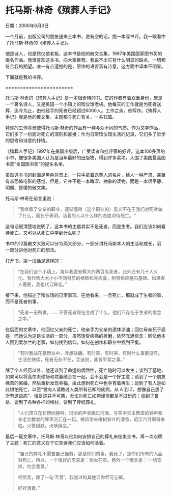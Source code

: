 # 托马斯·林奇《殡葬人手记》

日期：2006年6月3日

一个月前，出版公司的朋友送来三本书，说有空的话，挑一本写书评。我一眼看中了托马斯·林奇的《殡葬人手记》。

他是诗人，也是殡仪馆老板，这本书是他的散文合集，1997年美国国家图书奖的提名作品。我很喜欢这本书，向大家推荐。我说不出它有什么明显的缺点，一切都符合我的期望。唯一有点遗憾的是，原作的语言富有诗意，这方面中译本不明显。

下面就是我的书评。

=======================

托马斯·林奇的《殡葬人手记》是一本很奇特的书。它的作者有着双重身份，既是一个著名诗人，又是美国一个小镇上的殡仪馆老板。他每天的工作就是为死者送葬，迄今为止，由他经手的死者已经超过6000人。工作之余，他写作。《殡葬人手记》就是他的散文集，主题都与死亡有关，一共12篇。

特殊的工作背景使得托马斯·林奇的作品有一种与众不同的气质。作为文学作品，它们多了一份面对死亡的深刻和直接；作为日常殡仪馆生活的记录，它们多了哲学的思考和诗意的抒情。

《殡葬人手记》1997年在美国出版后，广受读者和批评家的好评。这本100多页的小书，被很多美国人认为是当年最好的出版物，得到许多奖项，入围了美国最高图书奖”全国图书奖“的提名名单。

虽然这本书的封面是黑色背景上，一只手拿着送葬人的名片，给人一种严肃、甚至有点恐怖电影的感觉。但是，它并不是一本晦涩、抽象的读物，而是一本很平静、明朗、舒缓的散文集。

托马斯·林奇在前言里说：

> ”我继承了父亲的职业，逐渐懂得（这个职业的）意义不在于我们对死者做了什么，而在于表明，活着的人以什么样的态度对待死亡。“

这句话很清楚地说明了，这本书的主题其实不是死者，而是生者。我们应该如何看待死亡，又可以从死亡中学到什么呢？

书中的12篇散文大致可以分为两大部分，一部分讲托马斯本人的生活和成长，另一部分讲他对死亡的想法。

打开书，第一段话是这样的：

> “在我们这个小镇上，每年我要安葬大约两百名死者，此外还有几十人火化。我代售大大小小不同材质的棺柩和骨灰瓮，附带供应墓石墓碑。如果客人需要，我也代订鲜花。”

接下来，他描述了殡仪馆的日常事项。在他看来，一旦死亡，那就成了生者的事，而不是死者的事。

> “死者一无所求。……不管死者现在变成了什么，他们只存在于生者的信念之中。”

在后面的文章中，他回忆父亲的死亡，他亲手为父亲的遗体涂油；回忆母亲死于癌症，而她认为这是生活的一部分，虽然饱受病痛的折磨，依然充满信念；回忆他本人回到爱尔兰的老家，如何找到信仰，如何在创作和职业中找到平衡。

> “有时我站在墓碑丛中，浮想联翩。有时笑，有时哭，有时什么事都没有。生活在继续，死者无处不在，艾迪说，此皆平常之事。”

除了个人经历以外，他还谈到了命运的偶然性，死亡随时可以发生；谈到了墓地，如果可以将高尔夫球场和坟墓结合在一起，会不会是一个好主意；谈到了一个朋友痛苦的离婚，然后重新发现幸福，由此想到死亡中也孕育着再生；谈到了有人是如此惧怕死亡，以至“曾向人请教过人类所有已知的疾病，从 A 到 Z，想像自己患了所有这些病”，但是这并不可笑，无论对死亡如何谨慎都是不过份的；谈到了自杀，谈到了各种各样的棺材，谈到了传统葬礼。

> “人们肃立在石碑间静听，玛丽的声音飘过河面，与空中天主教堂的钟声和长老会教堂的琴声交汇在一起。微风带来橡树新叶的清香，昭示六月即将来临。火警缄默，犬吠俱息。”

最后一篇文章中，托马斯·林奇以他如何安排自己的葬礼来结束全书，再一次点明了主题：死亡的意义在于它告诉我们应该如何活着。

> “自己的葬礼不需要自己操劳，那是你们的事。我死了，是你们所有的人面对死亡。所以，一个很好的忠告是：别太在意。另外一个赠言是：‘一切安排，均合我意。’
> 
> 相信我，除了一句‘互爱’，我说过的其他话你尽可忘掉。
> 
> 好好活着。”

